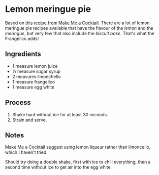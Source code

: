 Lemon meringue pie
==================

Based on [this recipe from Make Me a Cocktail][0].  There are a lot of lemon
meringue pie recipes available that have the flavour of the *lemon* and the
*meringue*, but very few that also include the *biscuit base*.  That's what the
Frangelico adds!

[0]: https://makemeacocktail.com/cocktail/6887/lemon-meringue-pie

Ingredients
-----------

-   1 measure lemon juice
-   ½ measure sugar syrup
-   2 measures limonchello
-   1 measure frangelico
-   1 measure egg white

Process
-------

1.  Shake hard without ice for at least 30 seconds.
2.  Strain and serve.

Notes
-----

Make Me a Cocktail suggest using lemon liqueur rather than limoncello, which I
haven't tried.

Should try doing a double shake, first with ice to chill everything, then a
second time without ice to get air into the egg white.
